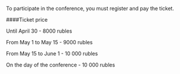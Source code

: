 To participate in the conference, you must register and pay the ticket. 

####Ticket price

Until April 30 - 8000 rubles

From May 1 to May 15 - 9000 rubles

From May 15 to June 1 - 10 000 rubles

On the day of the conference - 10 000 rubles

<script type="text/javascript" src="https://pycon.ticketforevent.com/en/widget/?h=0&s=0"></script>


